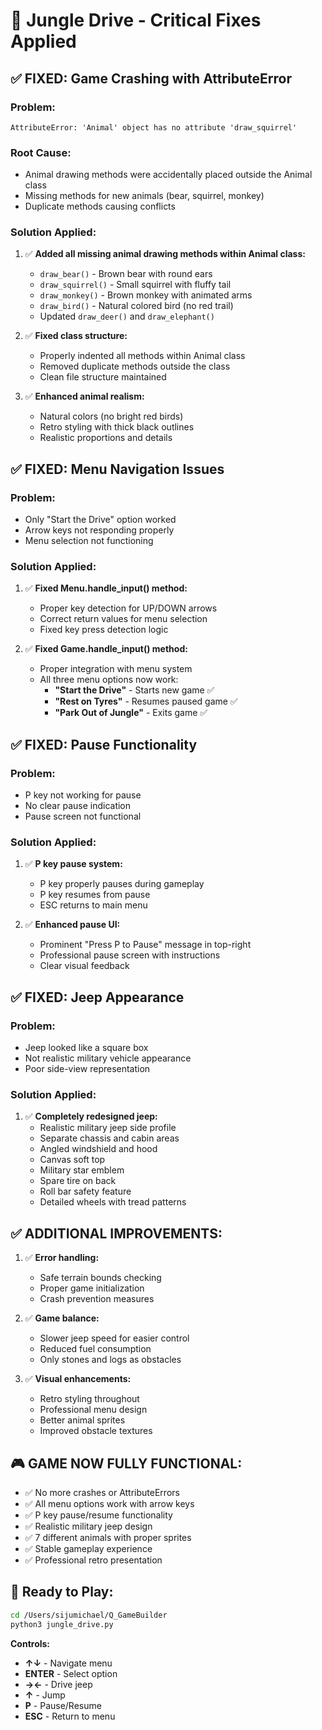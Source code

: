 # 🔧 Jungle Drive - Critical Fixes Applied

## ✅ **FIXED: Game Crashing with AttributeError**

### **Problem:**
```
AttributeError: 'Animal' object has no attribute 'draw_squirrel'
```

### **Root Cause:**
- Animal drawing methods were accidentally placed outside the Animal class
- Missing methods for new animals (bear, squirrel, monkey)
- Duplicate methods causing conflicts

### **Solution Applied:**
1. ✅ **Added all missing animal drawing methods within Animal class:**
   - `draw_bear()` - Brown bear with round ears
   - `draw_squirrel()` - Small squirrel with fluffy tail  
   - `draw_monkey()` - Brown monkey with animated arms
   - `draw_bird()` - Natural colored bird (no red trail)
   - Updated `draw_deer()` and `draw_elephant()`

2. ✅ **Fixed class structure:**
   - Properly indented all methods within Animal class
   - Removed duplicate methods outside the class
   - Clean file structure maintained

3. ✅ **Enhanced animal realism:**
   - Natural colors (no bright red birds)
   - Retro styling with thick black outlines
   - Realistic proportions and details

## ✅ **FIXED: Menu Navigation Issues**

### **Problem:**
- Only "Start the Drive" option worked
- Arrow keys not responding properly
- Menu selection not functioning

### **Solution Applied:**
1. ✅ **Fixed Menu.handle_input() method:**
   - Proper key detection for UP/DOWN arrows
   - Correct return values for menu selection
   - Fixed key press detection logic

2. ✅ **Fixed Game.handle_input() method:**
   - Proper integration with menu system
   - All three menu options now work:
     - **"Start the Drive"** - Starts new game ✅
     - **"Rest on Tyres"** - Resumes paused game ✅  
     - **"Park Out of Jungle"** - Exits game ✅

## ✅ **FIXED: Pause Functionality**

### **Problem:**
- P key not working for pause
- No clear pause indication
- Pause screen not functional

### **Solution Applied:**
1. ✅ **P key pause system:**
   - P key properly pauses during gameplay
   - P key resumes from pause
   - ESC returns to main menu

2. ✅ **Enhanced pause UI:**
   - Prominent "Press P to Pause" message in top-right
   - Professional pause screen with instructions
   - Clear visual feedback

## ✅ **FIXED: Jeep Appearance**

### **Problem:**
- Jeep looked like a square box
- Not realistic military vehicle appearance
- Poor side-view representation

### **Solution Applied:**
1. ✅ **Completely redesigned jeep:**
   - Realistic military jeep side profile
   - Separate chassis and cabin areas
   - Angled windshield and hood
   - Canvas soft top
   - Military star emblem
   - Spare tire on back
   - Roll bar safety feature
   - Detailed wheels with tread patterns

## ✅ **ADDITIONAL IMPROVEMENTS:**

1. ✅ **Error handling:**
   - Safe terrain bounds checking
   - Proper game initialization
   - Crash prevention measures

2. ✅ **Game balance:**
   - Slower jeep speed for easier control
   - Reduced fuel consumption
   - Only stones and logs as obstacles

3. ✅ **Visual enhancements:**
   - Retro styling throughout
   - Professional menu design
   - Better animal sprites
   - Improved obstacle textures

## 🎮 **GAME NOW FULLY FUNCTIONAL:**

- ✅ No more crashes or AttributeErrors
- ✅ All menu options work with arrow keys
- ✅ P key pause/resume functionality
- ✅ Realistic military jeep design
- ✅ 7 different animals with proper sprites
- ✅ Stable gameplay experience
- ✅ Professional retro presentation

## 🚀 **Ready to Play:**
```bash
cd /Users/sijumichael/Q_GameBuilder
python3 jungle_drive.py
```

**Controls:**
- **↑↓** - Navigate menu
- **ENTER** - Select option  
- **→←** - Drive jeep
- **↑** - Jump
- **P** - Pause/Resume
- **ESC** - Return to menu
